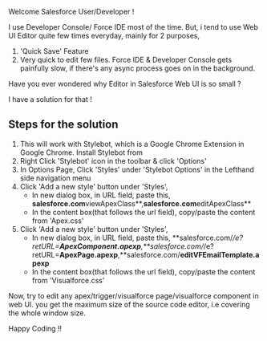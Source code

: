 Welcome Salesforce User/Developer !

I use Developer Console/ Force IDE most of the time. But, i tend to use Web UI Editor quite few times everyday, mainly for 2 purposes,
 1. 'Quick Save' Feature
 2. Very quick to edit few files. 
    Force IDE & Developer Console gets painfully slow, if there's any async process goes on in the background.
	
Have you ever wondered why Editor in Salesforce Web UI is so small ?
<pic>
	
I have a solution for that !

Steps for the solution
----------------------
1. This will work with Stylebot, which is a Google Chrome Extension in Google Chrome.
   Install Stylebot from <url>
2. Right Click 'Stylebot' icon in the toolbar & click 'Options'
3. In Options Page, Click 'Styles' under 'Stylebot Options' in the Lefthand side navigation menu
4. Click 'Add a new style' button under 'Styles',
    * In new dialog box, in URL field, paste this,
	       **salesforce.com**viewApexClass**,**salesforce.com**editApexClass**
    * In the content box(that follows the url field), copy/paste the content from 'Apex.css'
5. Click 'Add a new style' button under 'Styles',
    * In new dialog box, in URL field, paste this,
	       **salesforce.com/*/e?retURL=**ApexComponent.apexp**,**salesforce.com/*/e?retURL=**ApexPage.apexp**,**salesforce.com/**editVFEmailTemplate.apexp**
    * In the content box(that follows the url field), copy/paste the content from 'Visualforce.css'	

Now, try to edit any apex/trigger/visualforce page/visualforce component in web UI.
you get the maximum size of the source code editor, i.e covering the whole window size.

Happy Coding !!
